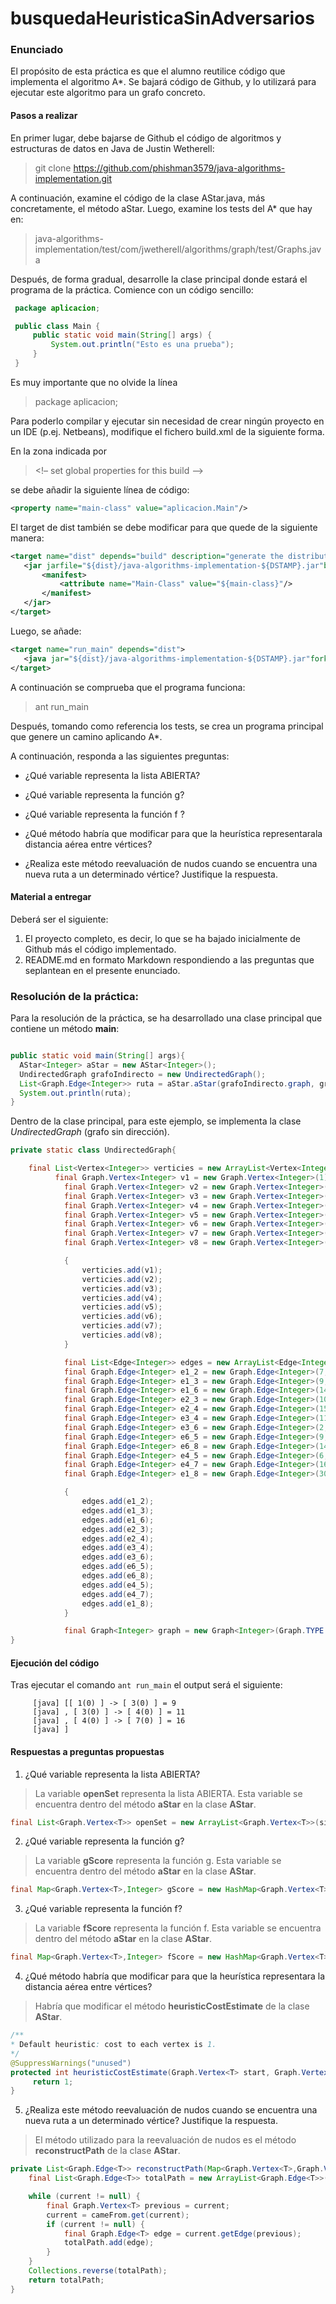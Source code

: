 # busquedaHeuristicaSinAdversarios

### Enunciado
El propósito de esta práctica es que el alumno reutilice código que implementa el algoritmo A*. Se bajará código de Github, y lo utilizará para ejecutar este algoritmo para un grafo concreto.

#### Pasos a realizar
En primer lugar, debe bajarse de Github el código de algoritmos y estructuras de datos en Java de Justin Wetherell:

> git clone https://github.com/phishman3579/java-algorithms-implementation.git

A continuación, examine el código de la clase AStar.java, más concretamente, el método aStar. Luego, examine los tests del A* que hay en:

> java-algorithms-implementation/test/com/jwetherell/algorithms/graph/test/Graphs.java 

Después, de forma gradual, desarrolle la clase principal donde estará el programa de la práctica. Comience con un código sencillo:
```java
 package aplicacion;

 public class Main {
     public static void main(String[] args) {
         System.out.println("Esto es una prueba");
     }
 }
```
 Es muy importante que no olvide la línea 
 
> package aplicacion;

Para poderlo compilar y ejecutar sin necesidad de crear ningún proyecto en un IDE (p.ej. Netbeans), modifique el fichero build.xml de la siguiente forma.

En la zona indicada por

> <!– set global properties for this build –>

se debe añadir la siguiente línea de código:

```xml
<property name="main-class" value="aplicacion.Main"/>
```
El target de dist también se debe modificar para que quede de la siguiente manera:

```xml
<target name="dist" depends="build" description="generate the distribution">
   <jar jarfile="${dist}/java-algorithms-implementation-${DSTAMP}.jar"basedir="${build}">
       <manifest>
           <attribute name="Main-Class" value="${main-class}"/>
       </manifest>
   </jar>
</target>
```

Luego, se añade:

```xml
<target name="run_main" depends="dist">
   <java jar="${dist}/java-algorithms-implementation-${DSTAMP}.jar"fork="true"/>
</target>
```


A continuación se comprueba que el programa funciona:

> ant run_main

Después, tomando como referencia los tests, se crea un programa principal que genere un camino aplicando A*.

A continuación, responda a las siguientes preguntas:

- ¿Qué variable representa la lista ABIERTA?
* ¿Qué variable representa la función g?
+ ¿Qué variable representa la función f ?
- ¿Qué método habría que modificar para que la heurística representarala distancia aérea entre vértices?
* ¿Realiza este método reevaluación de nudos cuando se encuentra una nueva ruta a un determinado vértice? Justifique la respuesta.

#### Material a entregar

Deberá ser el siguiente:

1. El proyecto completo, es decir, lo que se ha bajado inicialmente de Github más el código implementado.
2. README.md en formato Markdown respondiendo a las preguntas que seplantean en el presente enunciado.

### Resolución de la práctica:

Para la resolución de la práctica, se ha desarrollado una clase principal que contiene un método **main**:

```java

public static void main(String[] args){
  AStar<Integer> aStar = new AStar<Integer>();
  UndirectedGraph grafoIndirecto = new UndirectedGraph();
  List<Graph.Edge<Integer>> ruta = aStar.aStar(grafoIndirecto.graph, grafoIndirecto.v1, grafoIndirecto.v7);
  System.out.println(ruta);
}
```

Dentro de la clase principal, para este ejemplo, se implementa la clase *UndirectedGraph* (grafo sin dirección).

```java
private static class UndirectedGraph{

    final List<Vertex<Integer>> verticies = new ArrayList<Vertex<Integer>>();
          final Graph.Vertex<Integer> v1 = new Graph.Vertex<Integer>(1);
        	final Graph.Vertex<Integer> v2 = new Graph.Vertex<Integer>(2);
        	final Graph.Vertex<Integer> v3 = new Graph.Vertex<Integer>(3);
        	final Graph.Vertex<Integer> v4 = new Graph.Vertex<Integer>(4);
        	final Graph.Vertex<Integer> v5 = new Graph.Vertex<Integer>(5);
        	final Graph.Vertex<Integer> v6 = new Graph.Vertex<Integer>(6);
        	final Graph.Vertex<Integer> v7 = new Graph.Vertex<Integer>(7);
        	final Graph.Vertex<Integer> v8 = new Graph.Vertex<Integer>(8);

        	{
            	verticies.add(v1);
            	verticies.add(v2);
            	verticies.add(v3);
            	verticies.add(v4);
            	verticies.add(v5);
            	verticies.add(v6);
            	verticies.add(v7);
            	verticies.add(v8);
        	}

        	final List<Edge<Integer>> edges = new ArrayList<Edge<Integer>>();
        	final Graph.Edge<Integer> e1_2 = new Graph.Edge<Integer>(7, v1, v2);
        	final Graph.Edge<Integer> e1_3 = new Graph.Edge<Integer>(9, v1, v3);
        	final Graph.Edge<Integer> e1_6 = new Graph.Edge<Integer>(14, v1, v6);
        	final Graph.Edge<Integer> e2_3 = new Graph.Edge<Integer>(10, v2, v3);
        	final Graph.Edge<Integer> e2_4 = new Graph.Edge<Integer>(15, v2, v4);
        	final Graph.Edge<Integer> e3_4 = new Graph.Edge<Integer>(11, v3, v4);
        	final Graph.Edge<Integer> e3_6 = new Graph.Edge<Integer>(2, v3, v6);
        	final Graph.Edge<Integer> e6_5 = new Graph.Edge<Integer>(9, v6, v5);
        	final Graph.Edge<Integer> e6_8 = new Graph.Edge<Integer>(14, v6, v8);
        	final Graph.Edge<Integer> e4_5 = new Graph.Edge<Integer>(6, v4, v5);
        	final Graph.Edge<Integer> e4_7 = new Graph.Edge<Integer>(16, v4, v7);
        	final Graph.Edge<Integer> e1_8 = new Graph.Edge<Integer>(30, v1, v8);

        	{
            	edges.add(e1_2);
            	edges.add(e1_3);
            	edges.add(e1_6);
            	edges.add(e2_3);
            	edges.add(e2_4);
            	edges.add(e3_4);
            	edges.add(e3_6);
            	edges.add(e6_5);
            	edges.add(e6_8);
            	edges.add(e4_5);
            	edges.add(e4_7);
            	edges.add(e1_8);
        	}

        	final Graph<Integer> graph = new Graph<Integer>(Graph.TYPE.DIRECTED, verticies, edges);		
}
```
#### Ejecución del código 

Tras ejecutar el comando ```ant run_main``` el output será el siguiente:

```
     [java] [[ 1(0) ] -> [ 3(0) ] = 9
     [java] , [ 3(0) ] -> [ 4(0) ] = 11
     [java] , [ 4(0) ] -> [ 7(0) ] = 16
     [java] ]
```

#### Respuestas a preguntas propuestas

1. ¿Qué variable representa la lista ABIERTA?

> La variable **openSet** representa la lista ABIERTA.
> Esta variable se encuentra dentro del método **aStar** en la clase **AStar**.

```java
final List<Graph.Vertex<T>> openSet = new ArrayList<Graph.Vertex<T>>(size);
```
   
2. ¿Qué variable representa la función g?

> La variable **gScore** representa la función g.
> Esta variable se encuentra dentro del método **aStar** en la clase **AStar**.

```java
final Map<Graph.Vertex<T>,Integer> gScore = new HashMap<Graph.Vertex<T>,Integer>();
```

3. ¿Qué variable representa la función f?

> La variable **fScore** representa la función f.
> Esta variable se encuentra dentro del método **aStar** en la clase **AStar**.

```java
final Map<Graph.Vertex<T>,Integer> fScore = new HashMap<Graph.Vertex<T>,Integer>();
```

4. ¿Qué método habría que modificar para que la heurística representara la distancia aérea entre vértices?

> Habría que modificar el método **heuristicCostEstimate** de la clase **AStar**.

```java
/**
* Default heuristic: cost to each vertex is 1.
*/
@SuppressWarnings("unused") 
protected int heuristicCostEstimate(Graph.Vertex<T> start, Graph.Vertex<T> goal) {
     return 1;
}
```

5. ¿Realiza este método reevaluación de nudos cuando se encuentra una nueva ruta a un determinado vértice? Justifique la respuesta.

> El método utilizado para la reevaluación de nudos es el método **reconstructPath** de la clase **AStar**.

```java
private List<Graph.Edge<T>> reconstructPath(Map<Graph.Vertex<T>,Graph.Vertex<T>> cameFrom, Graph.Vertex<T> current) {
    final List<Graph.Edge<T>> totalPath = new ArrayList<Graph.Edge<T>>();

    while (current != null) {
        final Graph.Vertex<T> previous = current;
        current = cameFrom.get(current);
        if (current != null) {
            final Graph.Edge<T> edge = current.getEdge(previous);
            totalPath.add(edge);
        }
    }
    Collections.reverse(totalPath);
    return totalPath;
}
```
